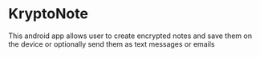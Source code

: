 # KryptoNote

This android app allows user to create encrypted notes and save them on the
device or optionally send them as text messages or emails
